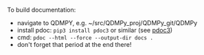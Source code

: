 To build documentation:

- navigate to QDMPY, e.g. ~/src/QDMPy_proj/QDMPy_git/QDMPy
- install pdoc: `pip3 install pdoc3` or similar (see [pdoc3](https://pdoc3.github.io/pdoc/))
- cmd: `pdoc --html --force --output-dir docs .`
- don't forget that period at the end there!